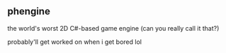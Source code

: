 ﻿## phengine  
the world's worst 2D C#-based game engine (can you really call it that?)  
  
probably'll get worked on when i get bored lol